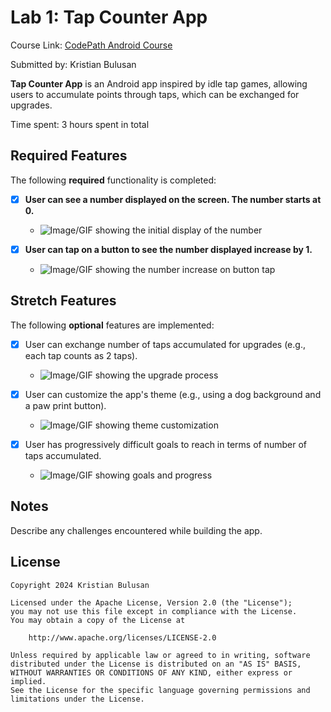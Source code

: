 # Lab 1: Tap Counter App

Course Link: [CodePath Android Course](https://courses.codepath.org/courses/and102/unit/1#!labs)

Submitted by: Kristian Bulusan <!-- Replace 'Your Name Here' with your actual name -->

**Tap Counter App** is an Android app inspired by idle tap games, allowing users to accumulate points through taps, which can be exchanged for upgrades.

Time spent: 3 hours spent in total <!-- Replace 'X' with the number of hours you spent on this project -->

## Required Features

The following **required** functionality is completed:

- [X] **User can see a number displayed on the screen. The number starts at 0.**
    - ![Image/GIF showing the initial display of the number](https://i.imgur.com/ENyDVqW.png) <!-- Replace this link with your actual image/GIF link -->

- [X] **User can tap on a button to see the number displayed increase by 1.**
    - ![Image/GIF showing the number increase on button tap](https://i.imgur.com/hsUldSO.gif) <!-- Replace this link with your actual image/GIF link -->

## Stretch Features

The following **optional** features are implemented:

- [X] User can exchange number of taps accumulated for upgrades (e.g., each tap counts as 2 taps).
    - ![Image/GIF showing the upgrade process](https://i.imgur.com/64Fh2Nj.gif) <!-- Replace this link with your actual image/GIF link -->

- [X] User can customize the app's theme (e.g., using a dog background and a paw print button).
    - ![Image/GIF showing theme customization](https://i.imgur.com/1LDDW76.gif) <!-- Replace this link with your actual image/GIF link -->

- [X] User has progressively difficult goals to reach in terms of number of taps accumulated.
    - ![Image/GIF showing goals and progress](https://i.imgur.com/64Fh2Nj.gif) <!-- Replace this link with your actual image/GIF link -->

## Notes

Describe any challenges encountered while building the app. <!-- Replace this with your specific challenges and experiences -->

## License

    Copyright 2024 Kristian Bulusan

    Licensed under the Apache License, Version 2.0 (the "License");
    you may not use this file except in compliance with the License.
    You may obtain a copy of the License at

        http://www.apache.org/licenses/LICENSE-2.0

    Unless required by applicable law or agreed to in writing, software
    distributed under the License is distributed on an "AS IS" BASIS,
    WITHOUT WARRANTIES OR CONDITIONS OF ANY KIND, either express or implied.
    See the License for the specific language governing permissions and
    limitations under the License.

